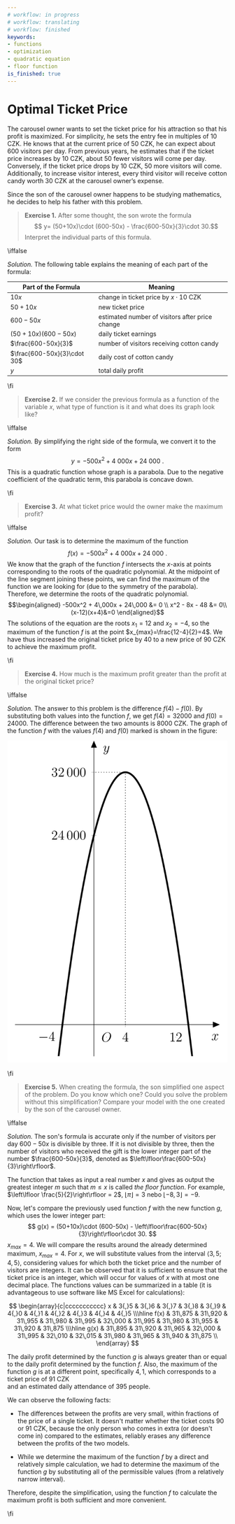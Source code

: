 ```yaml
---
# workflow: in progress
# workflow: translating
# workflow: finished
keywords:
- functions
- optimization
- quadratic equation
- floor function
is_finished: true
---
```


# Optimal Ticket Price

The carousel owner wants to set the ticket price for his attraction so that his profit is maximized.
For simplicity, he sets the entry fee in multiples of 10 CZK.
He knows that at the current price of 50 CZK, he can expect about 600 visitors per day. 
From previous years, he estimates that if the ticket price increases by 10 CZK, about 50 fewer visitors will come per day. Conversely, if the ticket price drops by 10 CZK, 50 more visitors will come. 
Additionally, to increase visitor interest, every third visitor will receive cotton candy worth 30 CZK at the carousel owner’s expense. 

Since the son of the carousel owner happens to be studying mathematics, he decides to help his father with this problem.

>**Exercise 1.** After some thought, the son wrote the formula  
>$$ y= (50+10x)\cdot (600-50x) - \frac{600-50x}{3}\cdot 30.$$
>Interpret the individual parts of this formula.

\iffalse

*Solution.* The following table explains the meaning of each part of the formula:

| Part of the Formula  | Meaning | 
| ------------- | ------------- | 
| $10x$ |  change in ticket price by $x\cdot 10\ \text{CZK}$  | 
| $50+10x$  | new ticket price  | 
| $600-50x$  | estimated number of visitors after price change | 
| $(50+10x)(600-50x)$ | daily ticket earnings  | 
| $\frac{600-50x}{3}$  | number of visitors receiving cotton candy | 
| $\frac{600-50x}{3}\cdot 30$  | daily cost of cotton candy  | 
| $y$  | total daily profit  | 

\fi

>**Exercise 2.** If we consider the previous formula as a function of the variable $x$,
>what type of function is it and what does its graph look like?

\iffalse

*Solution.* By simplifying the right side of the formula, we convert it to the form
$$
y=-500x^2+4\ 000x+24\ 000\ .
$$ 
This is a quadratic function whose graph is a parabola. 
Due to the negative coefficient of the quadratic term, this parabola is concave down. 

\fi

>**Exercise 3.** At what ticket price would the owner make the maximum profit?

\iffalse

*Solution.* Our task is to determine the maximum of the function
$$
f(x)=-500x^2+4\ 000x+24\ 000\ .
$$
We know that the graph of the function $f$ intersects the $x$-axis at points corresponding to the roots of the quadratic polynomial. 
At the midpoint of the line segment joining these points, we can find the maximum of the function we are looking for (due to the symmetry of the parabola). 
Therefore, we determine the roots of the quadratic polynomial.
$$\begin{aligned}
-500x^2 + 4\,000x + 24\,000 &= 0 \\
x^2 - 8x - 48 &= 0\\
(x-12)(x+4)&=0
\end{aligned}$$
The solutions of the equation are the roots $x_1=12$ and $x_2=-4$, so the maximum of the function $f$ is at the point $x_{max}=\frac{12-4}{2}=4$. 
We have thus increased the original ticket price by $40$ to a new price of $90\ \text{CZK}$ to achieve the maximum profit.

\fi

>**Exercise 4.** How much is the maximum profit greater than the profit at the original ticket price?

\iffalse

*Solution.* The answer to this problem is the difference $f(4)-f(0)$.
By substituting both values into the function $f$, we get $f(4)=32 000$ and $f(0)=24 000$. The difference between the two amounts is $8 000\ \text{CZK}$.
The graph of the function $f$ with the values $f(4)$ and $f(0)$ marked is shown in the figure:

![Profit Function Graph](math4you_00012.jpg)

\fi

>**Exercise 5.** When creating the formula, the son simplified one aspect of the problem. 
>Do you know which one? Could you solve the problem without this simplification? 
>Compare your model with the one created by the son of the carousel owner.

\iffalse

*Solution.* The son's formula is accurate only if the
number of visitors per day $600-50x$ is divisible by three. If it is not divisible by three, then the number of visitors who received the gift is 
the lower integer part of the number $\frac{600-50x}{3}$, denoted as $\left\lfloor\frac{600-50x}{3}\right\rfloor$.

The function that takes as input a real number $x$
and gives as output the greatest integer $m$ such that $m\leq x$ is called *the floor function*.
For example, $\left\lfloor \frac{5}{2}\right\rfloor = 2$, $\left\lfloor
\pi\right\rfloor = 3$ nebo $\left\lfloor -8{,}3\right\rfloor = -9$.

Now, let's compare the previously used function $f$ with the new function $g$, which 
uses the lower integer part:
$$
g(x) = (50+10x)\cdot (600-50x) - \left\lfloor\frac{600-50x}{3}\right\rfloor\cdot 30.
$$
 $x_{max}=4$. 
 We will compare the results around the already determined maximum, $x_{max}=4$.
For $x$, we will substitute values from the interval $\langle
3{,}5;4{,}5 \rangle$, considering values for which both the ticket price and the number of visitors are integers. It can be observed
that it is sufficient to ensure that the  ticket price is an integer, which will occur for values of $x$ with at most one decimal place. 
The functions values can be summarized in a table 
(it is advantageous to use software like MS Excel for calculations):

$$
\begin{array}{c|ccccccccccc}
x & 3{,}5 & 3{,}6 & 3{,}7 & 3{,}8 & 3{,}9 & 4{,}0 & 4{,}1 & 4{,}2 & 4{,}3 & 4{,}4 & 4{,}5 \\\hline
f(x) & 31\,875 & 31\,920 & 31\,955 & 31\,980 & 31\,995 & 32\,000 & 31\,995 & 31\,980 & 31\,955 & 31\,920 & 31\,875 \\\hline
g(x) & 31\,895 & 31\,920 & 31\,965 & 32\,000 & 31\,995 & 32\,010 & 32\,015 & 31\,980 & 31\,965 & 31\,940 & 31\,875 \\
\end{array}
$$

The daily profit determined by the function $g$ is always greater than or equal to the daily profit 
determined by the function $f$. Also, the maximum of the function $g$ is at a different point, 
specifically  $4{,}1$, which corresponds to a ticket price of $91\ \text{CZK}$  
and an estimated daily attendance of 395 people. 

We can observe the following facts:

- The differences between the profits are very small, within fractions of the price of a single ticket. 
It doesn't matter whether the ticket costs 90 or 91 CZK, because 
the only person who comes in extra (or doesn't come in) compared to the estimates, 
reliably erases any difference between the profits of the two models.

- While we determine the maximum of the function $f$ by a direct and relatively simple calculation,
we had to determine the maximum of the function $g$ by substituting all of the
permissible values (from a relatively narrow interval).


Therefore, despite the simplification, using the function $f$ to calculate the maximum profit is both sufficient and more convenient.

\fi
